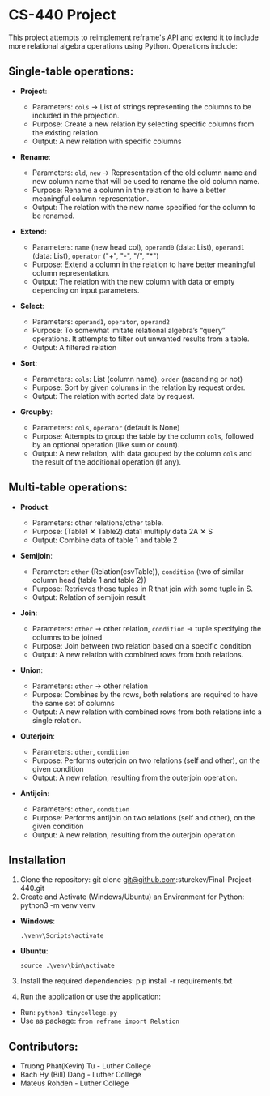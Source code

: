 # CS-440 Project

This project attempts to reimplement reframe's API and extend it to include more relational algebra operations using Python. Operations include:

## Single-table operations:

- **Project**:
  - Parameters: `cols` → List of strings representing the columns to be included in the projection.
  - Purpose: Create a new relation by selecting specific columns from the existing relation.
  - Output: A new relation with specific columns

- **Rename**:
  - Parameters: `old`, `new` → Representation of the old column name and new column name that will be used to rename the old column name.
  - Purpose: Rename a column in the relation to have a better meaningful column representation.
  - Output: The relation with the new name specified for the column to be renamed.

- **Extend**:
  - Parameters: `name` (new head col), `operand0` (data: List), `operand1` (data: List), `operator` ("+", "-", "/", "*")
  - Purpose: Extend a column in the relation to have better meaningful column representation.
  - Output: The relation with the new column with data or empty depending on input parameters.

- **Select**:
  - Parameters: `operand1`, `operator`, `operand2`
  - Purpose: To somewhat imitate relational algebra’s “query” operations. It attempts to filter out unwanted results from a table.
  - Output: A filtered relation

- **Sort**:
  - Parameters: `cols`: List (column name), `order` (ascending or not)
  - Purpose: Sort by given columns in the relation by request order.
  - Output: The relation with sorted data by request.

- **Groupby**:
  - Parameters: `cols`, `operator` (default is None)
  - Purpose: Attempts to group the table by the column `cols`, followed by an optional operation (like sum or count).
  - Output: A new relation, with data grouped by the column `cols` and the result of the additional operation (if any).

## Multi-table operations:

- **Product**:
  - Parameters: other relations/other table.
  - Purpose: (Table1 ✕ Table2) data1 multiply data 2A ✕ S
  - Output: Combine data of table 1 and table 2

- **Semijoin**:
  - Parameter: `other` (Relation(csvTable)), `condition` (two of similar column head (table 1 and table 2))
  - Purpose: Retrieves those tuples in R that join with some tuple in S.
  - Output: Relation of semijoin result

- **Join**:
  - Parameters: `other` → other relation, `condition` → tuple specifying the columns to be joined
  - Purpose: Join between two relation based on a specific condition
  - Output: A new relation with combined rows from both relations.

- **Union**:
  - Parameters: `other` → other relation
  - Purpose: Combines by the rows, both relations are required to have the same set of columns
  - Output: A new relation with combined rows from both relations into a single relation.

- **Outerjoin**:
  - Parameters: `other`, `condition`
  - Purpose: Performs outerjoin on two relations (self and other), on the given condition
  - Output: A new relation, resulting from the outerjoin operation.

- **Antijoin**:
  - Parameters: `other`, `condition`
  - Purpose: Performs antijoin on two relations (self and other), on the given condition
  - Output: A new relation, resulting from the outerjoin operation

## Installation

1. Clone the repository: git clone git@github.com:sturekev/Final-Project-440.git
2. Create and Activate (Windows/Ubuntu) an Environment for Python: python3 -m venv venv

- **Windows**:
  ```
  .\venv\Scripts\activate
  ```

- **Ubuntu**:
  ```
  source .\venv\bin\activate
  ```

3. Install the required dependencies: pip install -r requirements.txt

4. Run the application or use the application:

- Run: `python3 tinycollege.py`
- Use as package: `from reframe import Relation`

## Contributors:

- Truong Phat(Kevin) Tu - Luther College
- Bach Hy (Bill) Dang - Luther College
- Mateus Rohden - Luther College
